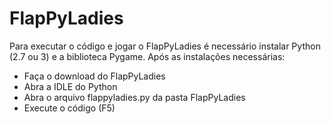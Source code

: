 # FlapPyLadies

Para executar o código e jogar o FlapPyLadies é necessário instalar Python (2.7 ou 3) e a biblioteca Pygame.
Após as instalações necessárias:
- Faça o download do FlapPyLadies
- Abra a IDLE do Python
- Abra o arquivo flappyladies.py da pasta FlapPyLadies
- Execute o código (F5)
